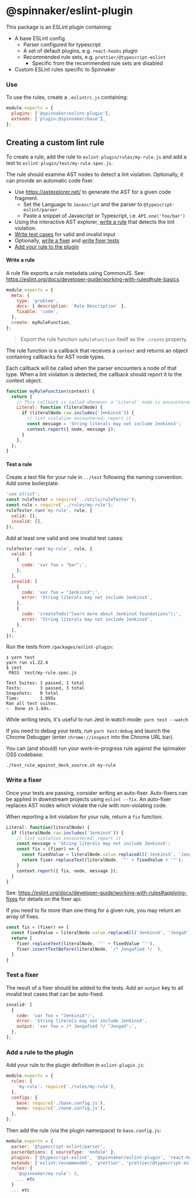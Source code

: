 # @spinnaker/eslint-plugin

This package is an ESLint plugin containing:

- A base ESLint config
  - Parser configured for typescript
  - A set of default plugins, e.g. `react-hooks` plugin
  - Recommended rule sets, e.g. `prettier/@typescript-eslint`
    - Specific from the recommended rule sets are disabled
- Custom ESLint rules specific to Spinnaker

### Use

To use the rules, create a `.eslintrc.js` containing:

```js
module.exports = {
  plugins: ['@spinnaker/eslint-plugin'],
  extends: ['plugin:@spinnaker/base'],
};
```

## Creating a custom lint rule

To create a rule, add the rule to `eslint-plugin/rules/my-rule.js` and add a test to `eslint-plugin/test/my-rule.spec.js`.

The rule should examine AST nodes to detect a lint violation.
Optionally, it can provide an automatic code fixer.

- Use https://astexplorer.net/ to generate the AST for a given code fragment.
  - Set the Language to `Javascript` and the parser to `@typescript-eslint/parser`
  - Paste a snippet of Javascript or Typescript, i.e. `API.one('foo/bar')`
- Using the interactive AST explorer, [write a rule](#write-a-rule) that detects the lint violation.
- [Write test cases](#test-a-rule) for valid and invalid input
- Optionally, [write a fixer](#write-a-fixer) and [write fixer tests](#test-a-fixer)
- [Add your rule to the plugin](#add-a-rule-to-the-plugin)

#### Write a rule

A rule file exports a rule metadata using CommonJS.
See: https://eslint.org/docs/developer-guide/working-with-rules#rule-basics

```js
module.exports = {
  meta: {
    type: 'problem',
    docs: { description: `Rule Description` },
    fixable: 'code',
  },
  create: myRuleFunction,
};
```

> Export the rule function `myRuleFunction` itself as the `.create` property.

The rule function is a callback that receives a `context` and returns an object containing callbacks for AST node types.

Each callback will be called when the parser encounters a node of that type.
When a lint violation is detected, the callback should report it to the context object.

```js
function myRuleFunction(context) {
  return {
    // This callback is called whenever a 'Literal' node is encountered
    Literal: function (literalNode) {
      if (literalNode.raw.includes('JenkinsX')) {
        // lint violation encountered; report it
        const message = 'String literals may not include JenkinsX';
        context.report({ node, message });
      }
    },
  };
}
```

#### Test a rule

Create a test file for your rule in `../test` following the naming convention.
Add some boilerplate:

```js
'use strict';
const ruleTester = require('../utils/ruleTester');
const rule = require('../rules/my-rule');
ruleTester.run('my-rule', rule, {
  valid: [],
  invalid: [],
});
```

Add at least one valid and one invalid test cases:

```js
ruleTester.run('my-rule', rule, {
  valid: [
    {
      code: 'var foo = "bar";',
    },
  ],
  invalid: [
    {
      code: 'var foo = "JenkinsX";',
      error: 'String literals may not include JenkinsX',
    },
    {
      code: 'createTodo("learn more about JenkinsX foundations");',
      error: 'String literals may not include JenkinsX',
    },
  ],
});
```

Run the tests from `/packages/eslint-plugin`:

```
❯ yarn test
yarn run v1.22.4
$ jest
 PASS  test/my-rule.spec.js

Test Suites: 1 passed, 1 total
Tests:       3 passed, 3 total
Snapshots:   0 total
Time:        1.095s
Ran all test suites.
✨  Done in 1.69s.
```

While writing tests, it's useful to run Jest in watch mode: `yarn test --watch`

If you need to debug your tests, run `yarn test:debug` and launch the Chrome Debugger
(enter `chrome://inspect` into the Chrome URL bar).

You can (and should) run your work-in-progress rule against the spinnaker OSS codebase:

```shell
./test_rule_against_deck_source.sh my-rule
```

### Write a fixer

Once your tests are passing, consider writing an auto-fixer.
Auto-fixers can be applied in downstream projects using `eslint --fix`.
An auto-fixer replaces AST nodes which violate the rule with non-violating code.

When reporting a lint violation for your rule, return a `fix` function.

```js
Literal: function(literalNode) {
  if (literalNode.raw.includes('JenkinsX')) {
    // lint violation encountered; report it
    const message = 'String literals may not include JenkinsX';
    const fix = (fixer) => {
      const fixedValue = literalNode.value.replaceAll('JenkinsX', 'JengaX');
      return fixer.replaceText(literalNode, '"' + fixedValue + '"');
    }
    context.report({ fix, node, message });
  }
}
```

See: https://eslint.org/docs/developer-guide/working-with-rules#applying-fixes
for details on the fixer api.

If you need to fix more than one thing for a given rule, you may return an array of fixes.

```js
const fix = (fixer) => {
  const fixedValue = literalNode.value.replaceAll('JenkinsX', 'JengaX');
  return [
    fixer.replaceText(literalNode, '"' + fixedValue '"'),
    fixer.insertTextBefore(literalNode, `/* Jengafied */ `),
  ]
}
```

### Test a fixer

The result of a fixer should be added to the tests.
Add an `output` key to all invalid test cases that can be auto-fixed.

```js
invalid: [
  {
    code: 'var foo = "JenkinsX";',
    error: 'String literals may not include JenkinsX',
    output: 'var foo = /* Jengafied */ "JengaX";',
  },
];
```

### Add a rule to the plugin

Add your rule to the plugin definition in `eslint-plugin.js`:

```js
module.exports = {
  rules: {
    'my-rule': require('./rules/my-rule'),
  },
  configs: {
    base: require('./base.config.js'),
    none: require('./none.config.js'),
  },
};
```

Then add the rule (via the plugin namespace) to `base.config.js`:

```js
module.exports = {
  parser: '@typescript-eslint/parser',
  parserOptions: { sourceType: 'module' },
  plugins: ['@typescript-eslint', '@spinnaker/eslint-plugin', 'react-hooks'],
  extends: ['eslint:recommended', 'prettier', 'prettier/@typescript-eslint', 'plugin:@typescript-eslint/recommended'],
  rules: {
    '@spinnaker/my-rule': 2,
    ... etc
  }
  ... etc
```
